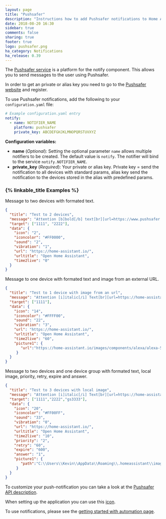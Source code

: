 ```yaml
---
layout: page
title: "Pushsafer"
description: "Instructions how to add Pushsafer notifications to Home Assistant."
date: 2018-08-20 16:30
sidebar: true
comments: false
sharing: true
footer: true
logo: pushsafer.png
ha_category: Notifications
ha_release: 0.39
---
```



The [Pushsafer service](https://www.pushsafer.com/) is a platform for the notify component. This allows you to send messages to the user using Pushsafer.

In order to get an private or alias key you need to go to the [Pushsafer website](https://www.pushsafer.com) and register.

To use Pushsafer notifications, add the following to your `configuration.yaml` file:

```yaml
# Example configuration.yaml entry
notify:
  - name: NOTIFIER_NAME
    platform: pushsafer
    private_key: ABCDEFGHJKLMNOPQRSTUVXYZ
```

**Configuration variables:**

- **name** (*Optional*): Setting the optional parameter `name` allows multiple notifiers to be created. The default value is `notify`. The notifier will bind to the service `notify.NOTIFIER_NAME`.
- **private_key** (*Required*): Your private or alias key. Private key = send the notification to all devices with standard params, alias key send the notification to the devices stored in the alias with predefined params.

### {% linkable_title Examples %}

Message to two devices with formated text.

```json
{
  "title": "Test to 2 devices",
  "message": "Attention [b]bold[/b] text[br][url=https://www.pushsafer.com]Link to Pushsafer[/url]",
  "target": ["1111", "2222"],
  "data": {
    "icon": "2", 
    "iconcolor": "#FF0000",
    "sound": "2",
    "vibration": "1",
    "url": "https://home-assistant.io/",
    "urltitle": "Open Home Assistant",
    "time2live": "0"
  }
}
```

Message to one device with formated text and image from an external URL.

```json
{
  "title": "Test to 1 device with image from an url",
  "message": "Attention [i]italic[/i] Text[br][url=https://home-assistant.io/]Testlink[/url]",
  "target": ["1111"],
  "data": {
    "icon": "14", 
    "iconcolor": "#FFFF00",
    "sound": "22",
    "vibration": "3",
    "url": "https://home-assistant.io/",
    "urltitle": "Open Home Assistant",
    "time2live": "60",
    "picture1": {
       "url":"https://home-assistant.io/images/components/alexa/alexa-512x512.png"
     }
  }
}
```

Message to two devices and one device group with formated text, local image, priority, retry, expire and answer.

```json
{
  "title": "Test to 3 devices with local image",
  "message": "Attention [i]italic[/i] Text[br][url=https://home-assistant.io/]Testlink[/url]",
  "target": ["1111","2222","gs3333"],
  "data": {
    "icon": "20", 
    "iconcolor": "#FF00FF",
    "sound": "33",
    "vibration": "0",
    "url": "https://home-assistant.io/",
    "urltitle": "Open Home Assistant",
    "time2live": "10",
    "priority": "2",
    "retry": "60",
    "expire": "600",
    "answer": "1",
    "picture1": {
       "path":"C:\\Users\\Kevin\\AppData\\Roaming\\.homeassistant\\image-760-testimage.jpg"
     }
  }
}
```

To customize your push-notification you can take a look at the [Pushsafer API description](https://www.pushsafer.com/en/pushapi).

When setting up the application you can use this [icon](https://home-assistant.io/images/favicon-192x192.png).

To use notifications, please see the [getting started with automation page](/getting-started/automation/).
